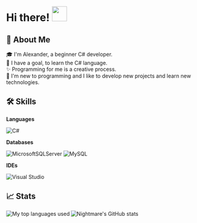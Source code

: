 <h1>Hi there! <img src="https://camo.githubusercontent.com/e8e7b06ecf583bc040eb60e44eb5b8e0ecc5421320a92929ce21522dbc34c891/68747470733a2f2f6d656469612e67697068792e636f6d2f6d656469612f6876524a434c467a6361737252346961377a2f67697068792e676966" width="40" /></h1>

<h2>🚀 About Me</h2>

🎓 I'm Alexander, a beginner C# developer.<br>
🚀 I have a goal, to learn the C# language.<br>
✨ Programming for me is a creative process.<br>
📌 I'm new to programming and I like to develop new projects and learn new technologies.<br>



<h2>🛠️ Skills</h2>

<b>Languages</b>

![C#](https://img.shields.io/badge/c%23-%23239120.svg?style=for-the-badge&logo=c-sharp&logoColor=white)


<b>Databases</b>

![MicrosoftSQLServer](https://img.shields.io/badge/Microsoft%20SQL%20Sever-CC2927?style=for-the-badge&logo=microsoft%20sql%20server&logoColor=white)
![MySQL](https://img.shields.io/badge/mysql-%2300f.svg?style=for-the-badge&logo=mysql&logoColor=white)

<b>IDEs</b>

![Visual Studio](https://img.shields.io/badge/Visual%20Studio-5C2D91.svg?style=for-the-badge&logo=visual-studio&logoColor=white)

<h2>📈 Stats</h2>

![Nightmare's GitHub stats](https://github-readme-stats.vercel.app/api?username=pelagein&hide=prs&hide_rank=true&theme=github_dark&border_color=21262d&border_radius=0)
<img align="left" alt="My top languages used" src="https://github-readme-stats.vercel.app/api/top-langs/?username=Pelagein&theme=github_dark&show_icons=true&layout=compact&border_color=21262d&border_radius=0" />

